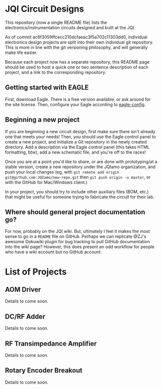 # JQI Circuit Designs

This repository (now a single README file) lists the electronics/instrumentation circuits designed and built at the JQI.

As of commit ac6f3059ffcecc210dcfaeac3f5a702c11303dd0, individual electronics design projects are split into their own individual git repository. This is more in line with the git versioning philosophy, and will generally make life easier.

Because each project now has a separate repository, this README page should be used to host a quick one or two sentence description of each project, and a link to the corresponding repository.

## Getting started with EAGLE

First, download Eagle. There is a free version available, or ask around for
the site license. Then, configure your Eagle according to [eagle-config](https://github.com/JQIamo/eagle-config).

## Beginning a new project

If you are beginning a new circuit design, first make sure there isn't already one that meets your needs! Then, you should use the Eagle control panel to create a new project, and initialize a Git repository in the newly created directory. Add a description via the Eagle control panel (this takes HTML formatting, btw), add a new schematic file, and you're off to the races!

Once you are at a point you'd like to share, or are done with prototyping/at a stable version, create a new repository under the JQIamo organization, and push your local changes (eg, with `git remote add origin git@github.com:JQIamo/new-repo.git` then `git push origin -u master`, or with the GitHub for Mac/Windows client.)

In your project, you should try to include other auxiliary files (BOM, etc.) that might be useful for someone trying to fabricate the circuit for their lab.


## Where should general project documentation go?

For now, probably on the JQI wiki. But, ultimately I feel it makes the most sense to go in a `README` file on GitHub. Perhaps we can replicate @ZJ's awesome Dokuwiki plugin for bug tracking to pull GitHub documentation into the wiki page? However, this does present an odd workflow for people who have a wiki account but no GitHub account.

# List of Projects

## AOM Driver

Details to come soon.

## DC/RF Adder

Details to come soon.

## RF Transimpedance Amplifier

Details to come soon.

## Rotary Encoder Breakout

Details to come soon.

